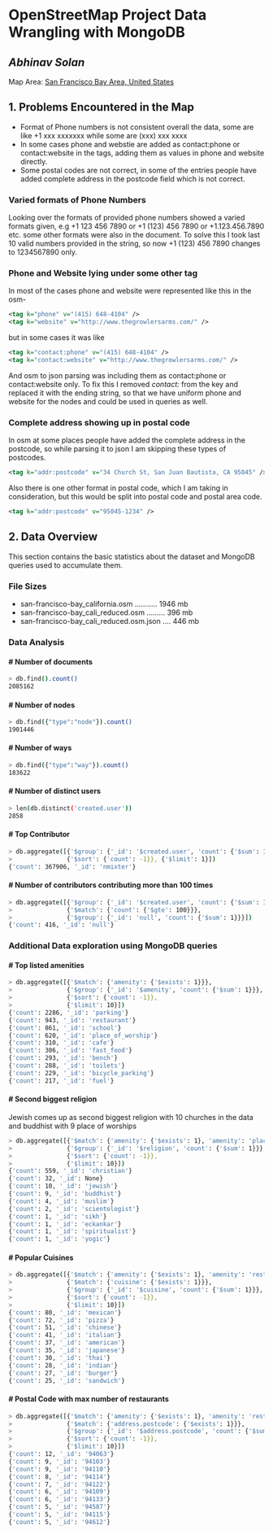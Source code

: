 OpenStreetMap Project Data Wrangling with MongoDB
=================================================
_Abhinav Solan_
---------------

Map Area: [San Francisco Bay Area, United States](https://s3.amazonaws.com/metro-extracts.mapzen.com/san-francisco-bay_california.osm.bz2)

## 1. Problems Encountered in the Map
* Format of Phone numbers is not consistent overall the data, some are like +1 xxx xxxxxxx while some are (xxx) xxx xxxx
* In some cases phone and webstie are added as contact:phone or contact:website in the tags, adding them as values in phone and website directly.
* Some postal codes are not correct, in some of the entries people have added complete address in the postcode field which is not correct.

### Varied formats of Phone Numbers
Looking over the formats of provided phone numbers showed a varied formats given, e.g +1 123 456 7890 or +1 (123) 456 7890 or +1.123.456.7890 etc. some other formats were also in the document. To solve this I took last 10 valid numbers provided in the string, so now +1 (123) 456 7890 changes to 1234567890 only.

### Phone and Website lying under some other tag
In most of the cases phone and website were represented like this in the osm-
```xml
<tag k="phone" v="(415) 648-4104" />
<tag k="website" v="http://www.thegrowlersarms.com/" />
```
but in some cases it was like
```xml
<tag k="contact:phone" v="(415) 648-4104" />
<tag k="contact:website" v="http://www.thegrowlersarms.com/" />
```
And osm to json parsing was including them as contact:phone or contact:website only. To fix this I removed *contact:* from the key and replaced it with the ending string, so that we have uniform phone and website for the nodes and could be used in queries as well.

### Complete address showing up in postal code
In osm at some places people have added the complete address in the postcode, so while parsing it to json I am skipping these types of postcodes.
```xml
<tag k="addr:postcode" v="34 Church St, San Juan Bautista, CA 95045" />
```
Also there is one other format in postal code, which I am taking in consideration, but this would be split into postal code and postal area code.
```xml
<tag k="addr:postcode" v="95045-1234" />
```

## 2. Data Overview
This section contains the basic statistics about the dataset and MongoDB queries used to accumulate them.

### File Sizes

* san-francisco-bay_california.osm ........... 1946 mb
* san-francisco-bay_cali_reduced.osm ......... 396 mb
* san-francisco-bay_cali_reduced.osm.json .... 446 mb

### Data Analysis
#### # Number of documents
```sh
> db.find().count()
2085162
```

#### # Number of nodes
```sh
> db.find({"type":"node"}).count()
1901446
```

#### # Number of ways
```sh
> db.find({"type":"way"}).count()
183622
```

#### # Number of distinct users
```sh
> len(db.distinct('created.user'))
2858
```

#### # Top Contributor
```sh
> db.aggregate([{'$group': {'_id': '$created.user', 'count': {'$sum': 1}}},
>               {'$sort': {'count': -1}}, {'$limit': 1}])
{'count': 367906, '_id': 'nmixter'}
```

#### # Number of contributors contributing more than 100 times
```sh
> db.aggregate([{'$group': {'_id': '$created.user', 'count': {'$sum': 1}}},
>               {'$match': {'count': {'$gte': 100}}},
>               {'$group': {'_id': 'null', 'count': {'$sum': 1}}}])
{'count': 416, '_id': 'null'}
```


### Additional Data exploration using MongoDB queries

#### # Top listed amenities
```sh
> db.aggregate([{'$match': {'amenity': {'$exists': 1}}},
>               {'$group': {'_id': '$amenity', 'count': {'$sum': 1}}},
>               {'$sort': {'count': -1}},
>               {'$limit': 10}])
{'count': 2286, '_id': 'parking'}
{'count': 943, '_id': 'restaurant'}
{'count': 861, '_id': 'school'}
{'count': 620, '_id': 'place_of_worship'}
{'count': 310, '_id': 'cafe'}
{'count': 306, '_id': 'fast_food'}
{'count': 293, '_id': 'bench'}
{'count': 288, '_id': 'toilets'}
{'count': 229, '_id': 'bicycle_parking'}
{'count': 217, '_id': 'fuel'}
```

#### # Second biggest religion

Jewish comes up as second biggest religion with 10 churches in the data and buddhist with 9 place of worships
```sh
> db.aggregate([{'$match': {'amenity': {'$exists': 1}, 'amenity': 'place_of_worship'}},
>               {'$group': {'_id': '$religion', 'count': {'$sum': 1}}},
>               {'$sort': {'count': -1}},
>               {'$limit': 10}])
{'count': 559, '_id': 'christian'}
{'count': 32, '_id': None}
{'count': 10, '_id': 'jewish'}
{'count': 9, '_id': 'buddhist'}
{'count': 4, '_id': 'muslim'}
{'count': 2, '_id': 'scientologist'}
{'count': 1, '_id': 'sikh'}
{'count': 1, '_id': 'eckankar'}
{'count': 1, '_id': 'spiritualist'}
{'count': 1, '_id': 'yogic'}
```

#### # Popular Cuisines
```sh
> db.aggregate([{'$match': {'amenity': {'$exists': 1}, 'amenity': 'restaurant'}},
>               {'$match': {'cuisine': {'$exists': 1}}},
>               {'$group': {'_id': '$cuisine', 'count': {'$sum': 1}}},
>               {'$sort': {'count': -1}},
>               {'$limit': 10}])
{'count': 80, '_id': 'mexican'}
{'count': 72, '_id': 'pizza'}
{'count': 51, '_id': 'chinese'}
{'count': 41, '_id': 'italian'}
{'count': 37, '_id': 'american'}
{'count': 35, '_id': 'japanese'}
{'count': 30, '_id': 'thai'}
{'count': 28, '_id': 'indian'}
{'count': 27, '_id': 'burger'}
{'count': 25, '_id': 'sandwich'}
```
#### # Postal Code with max number of restaurants
```sh
> db.aggregate([{'$match': {'amenity': {'$exists': 1}, 'amenity': 'restaurant'}},
>               {'$match': {'address.postcode': {'$exists': 1}}},
>               {'$group': {'_id': '$address.postcode', 'count': {'$sum': 1}}},
>               {'$sort': {'count': -1}},
>               {'$limit': 10}])
{'count': 12, '_id': '94063'}
{'count': 9, '_id': '94103'}
{'count': 9, '_id': '94110'}
{'count': 8, '_id': '94114'}
{'count': 7, '_id': '94122'}
{'count': 6, '_id': '94109'}
{'count': 6, '_id': '94133'}
{'count': 5, '_id': '94587'}
{'count': 5, '_id': '94115'}
{'count': 5, '_id': '94612'}
```

